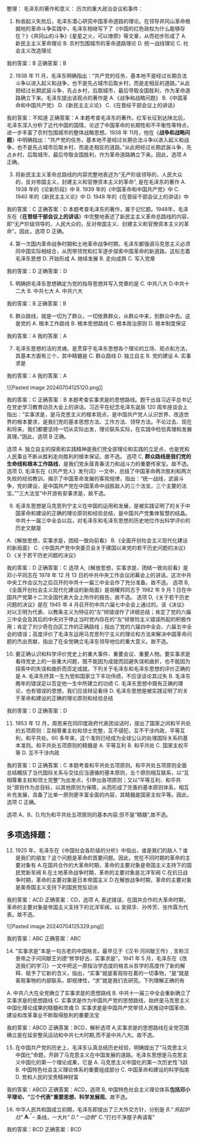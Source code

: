 
整理：
毛泽东的著作和意义：
历次的重大政治会议和事件：

1. 秋收起义失败后，毛泽东潜心研究中国革命道路的理论。在领导井冈山革命根据地的革命斗争实践中，毛泽东相继写下了《中国的红色政权为什么能够存在？》《井冈山的斗争》《星星之火，可以燎原》等文章，从而初步形成了
A. 新民主主义革命理论
B. 农村包围城市的革命道路理论
D. 统一战线理论
C. 社会主义改造理论

我的答案：B
正确答案：B

2. 1938 年 11 月，毛泽东明确指出：“共产党的任务，基本地不是经过长期合法斗争以进入起义和战争，也不是先占城市后取乡村，而是走相反的道路。”从此把经过长期武装斗争，先占乡村，后取城市，最后夺取全国胜利，作为革命道路确立下来。毛泽东提出该观点的著作是
A.《战争和战略问题》
B.《中国革命和中国共产党》
D.《新民主主义论》
C.《在晋绥干部会议上的讲话》

我的答案：不知道
正确答案：A 本题考查毛泽东的著作。红军长征到达陕北后，毛泽东深入分析了近代中国的国情，论述了中国革命的长期性和不平衡性等特点，进一步丰富了农村包围城市的整体战略思想。1938 年 11月，他在《**战争和战略问题**》中明确指出：“共产党的任务，基本地不是经过长期合法斗争以进入起义和战争，也不是先占城市后取乡村，而是走相反的道路。”从此把经过长期武装斗争，先占乡村，后取城市，最后夺取全国胜利，作为革命道路确立下来。因此，选项 A 正确。

3. 将新民主主义革命总路线的内容完整地表述为“无产阶级领导的，人民大众的，反对帝国主义，封建主义和官僚资本主义的革命”, 是在毛泽东的著作
A. 1938 年的《论新阶段》中
B. 1939 年的《中国革命和中国共产党》中
C. 1940 年的《新民主主义论》中
D. 1948 年的《在晋绥干部会议上的讲话》中

我的答案：C
正确答案：D 本题考查毛泽东的著作，属于记忆题。1948年，毛泽东在《**在晋绥干部会议上的讲话**》中完整地表述了新民主主义革命总路线的内容，即“无产阶级领导的，人民大众的，反对帝国主义、封建主义和官僚资本主义的革命”。因此，选项 D 正确。

4. 第一次国内革命战争时期和土地革命战争时期，毛泽东都强调马克思主义必须同中国实际相结合，从而带领党和红军逐步探索中国革命的新道路。这标志着毛泽东思想
D. 开始形成
A. 继续发展
B. 走向成熟
C. 写入党章

我的答案：D
正确答案：D

5. 明确把毛泽东思想确定为党的指导思想并写入党章的是
C. 中共八大
D.中共十二大
B. 中共七大
A. 中共六大

我的答案：B
正确答案：B

6. 群众路线，就是一切为了群众，一切依靠群众，从群众中来，到群众中去。这是党的
A. 根本工作路线   B. 根本思想路线   C. 根本政治原则   D. 根本制度保证

我的答案：A
我的答案：A

7. 毛泽东思想的活的灵魂，是贯穿于毛泽东思想各个理论的立场、观点和方法，其基本方面有三个，其中精髓是
C. 群众路线
D. 独立自主
B. 党的建设
A. 实事求是

我的答案：A
我的答案：A

![[Pasted image 20240704125120.png]]


我的答案：C
正确答案：B 本题考查实事求是的思想路线。题干出自习近平总书记在党史学习教育动员大会上的讲话。习近平在纪念毛泽东诞辰 120 周年座谈会上指出：“实事求是，是马克思主义的根本观点，是中国共产党人认识世界、改造世界的根本要求，是我们党的基本思想方法、工作方法、领导方法。不论过去、现在和将来，我们都要坚持一切从实际出发，理论联系实际，在实践中检验真理和发展真理。”因此，选项 B 正确。

选项 A. 独立自主的探索和实践精神是我们党全部理论和实践的立足点，也是党和人民事业不断从胜利走向胜利的根本保证。故不选。
选项 C, **群众路线是我们党的生命线和根本工作路线**，是我们党永葆青春活力和战斗力的重要传家宝。故不选。
选项 D, 毛泽东在《(共产党人》发刊词》一文中，总结了中国革命两次胜利和两次失败的经验教训，揭示了中国革命发展的客观规律，指出：“统一战线，武装斗争，党的建设，是中国共产党在中国革命中战胜敌人的三个法宝，三个主要的法宝。”“三大法宝”中开游有安事求是，故不选。

9. 毛泽东思想是马克思列宁主义在中国的运用和发展，是被实践证明了的关于中国革命和建设的正确的理论原则和经验总结，是中国共产党集体智慧的结晶。中共十一届三中全会以后，对毛泽东和毛泽东思想的历史地位作出科学评价的历史文献是

A.《解放思想，实事求是，团结一致向前看》
B.《全面开创社会主义现代化建设的新局面》
C.《中国共产党中央委员会关于建国以来党的若干历史问题的决议》
D.《关于若干历史问题的决议》

我的答案：D
正确答案：C 选项 A,《解放思想，实事求是，团结一致向前看》是邓小平同志在 1978 年 12 月 13 日的中共中央工作会议闭幕会上的讲话。这次中共中央工作会议为之后召开的中共十一届三中全会作了充分准备。故不选。
选项 B,《全面开创社会主义现代化建设的新局面》是胡耀邦同志于 1982 年 9 月 1 日在中国共产党第十二次全国代表大会上所作的报告。故不选。
选项 D,《关于若干历史问题的决议》是在 1945 年 4 月召开的中共六届七中全会上通过的。该《决议》对以王明为代表、以教条主义为特征的“左”倾错误作了详细总结；肯定了党的六届三中全会及其后的中央对于停止当时党内存在的“左”倾冒险主义错误所起的积极作用；肯定了刘少奇在白区工作的正确路线；指出了党的六届四中全会、六届五中全会的错误；高度评价了毛泽东运用马克思列宁主义的理论和方法来解决中国革命问题的杰出贡献，指出了在全党确立毛泽东领导地位的重大意义。故不选。


10. 要正确认识和科学评价党史上的重大事件、重要会议、重要人物。要实事求是看待党史上的一些重大问题，既不能因为成就而回避失误和曲折，也不能因为探索中的失误和曲折而否定成就。下列关于毛泽东和毛泽东思想的评价正确的是
A. 毛泽东终其一生为党和国家立下丰功伟绩，不应该谈论其过失
B. 毛泽东晚年的错误足以否定他一生中所建立的功绩
C. 毛泽东思想中既有正确的理论，也有错误的思想，我们应该辩证看待
D. 毛泽东思想是被实践证明了的关于革命和建设的正确的理论原则和经验总结

我的答案：D
正确答案：D

11. 1953 年 12 月，周恩来在同印度政府代表团谈话时，提出了国家之间和平共处的五项原则：互相尊重主权和领士完整，互不侵犯，互不干涉内政，平等互利，和平共处。60 多年来，这个准则已经成为全球公认的处理国际关系的基本准则。和平共处五项原则的精髓是
A. 平等互利
B. 和平共处
C. 国家主权平等
D. 互不干涉内政

我的答案：D
正确答案：C  本题考查和平共处五项原则。和平共处五项原则全面总结概括了当代国际关系与交往应当遵循的基本原则，五个原则相互联系，以“互相尊重主权和领土完整”为出发点，引申出各项原则；又以“平等互利、和平共处”原则作为总目标，以其他原则为保障，从而形成了完善的基本原则体系，相互补充发展，具备了比单一原则更丰富全面的内容，其精髓是国家主权平等。因此，选项 C 正确。

选项 A、B、D,均为和平共处五项原则的基本内容,但不是“精髓”,故不选。

## 多项选择题：
12. 1925 年，毛泽东在《中国社会各阶级的分析》中指出，谁是我们的敌人？谁是我们的朋友？这个问题是革命的首要问题。因此，党在不同时期的革命的主要对象有
A.在国共合作的大革命时期，革命的主要对象是帝国主义支持下的国民党新军阀
B.在土地革命战争时期，革命的主要对象是北洋军阀
C.在抗日战争时期，革命的主要对象是日本帝国主义
D.在解放战争时期，革命的主要对象是美帝国主义支持下的国民党反动派

我的答案：ACD
正确答案：CD，选项 A, 表述错误，在国共合作的大革命时期，革命的主要对象是帝国主义支持下的北洋军阀，以
吴佩孚、孙传芳、张作霖为代表。故不选。


![[Pasted image 20240704125329.png]]


我的答案：ABC
正确答案：ABC

14. “实事求是”本是一句古老的中国格言。最早见于《汉书·河间献王传》, 言称汉景帝之子问同献王刘德“修学好古，实事求是”。1941 年 5 月，毛泽东在《改造我们的学习》一文中把这一原指治学态度的格言从哲学的高度作了新的解释、赋予了它新的含义，指出，“实事”就是客观存在着的一切事物，“是”就是客观事物的内部联系，即规律性，“求”就是我们去研究。下列理解正确的有

A. 中共八大在全党确立了实事求是的思想路线
B. 中共十一届三中全会重新确立了实事求是的思想路线
C. 实事求是作为中国共产党的思想路线，始终是马克思主义中国化理论成果的精髓和灵魂
D. 实事求是是中国共产党带领人民推动中国革命、建设和改革事业不断取得胜利的重要法宝

我的答案：ABCD
正确答案：BCD，解析选项 A,实事求是的思想路线在全党范围确立是在延安整风运动和中共七大时期,而不是中共八大。故不选。

15. 在中国共产党的历史上，毛泽东认真总结历史经验，明确提出了“马克思主义中国化”命题，开辟了马克思主义在中国发展的道路。毛泽东思想是马克思主义中国化的第一个理论成果，它是
A. 马克思主义中国化的第一次历史性飞跃
B. 中国特色社会主义理论体系的重要组成部分
C. 中国革命和建设的科学指南
D. 党和人民的宝贵精神财富

我的答案：ABCD
正确答案：ACD，选项 B, 中国特色社会主义理论体系**包括邓小平理论、“三个代表”重要思想、科学发展观**。故不选。

16. 中华人民共和国成立初期，毛泽东即提出了三大外交方针，分别是
$B.“另起炉灶”$
$\mathbf{A.}^{“}-$ 条线，一大片”
$D.“一边倒”$
C.“打扫干净屋子再请客”

我的答案：BCD
正确答案：BCD